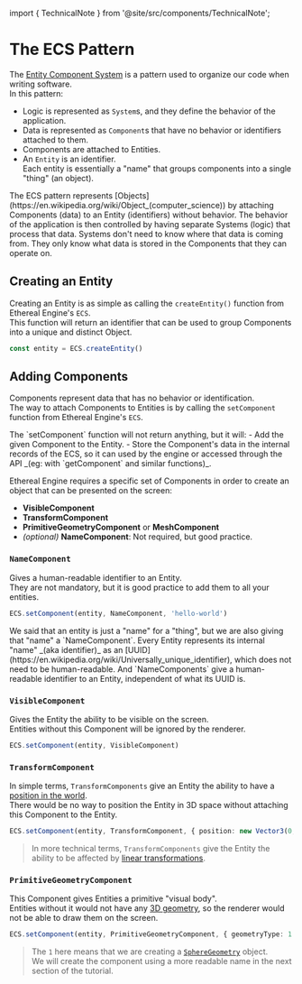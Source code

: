 import { TechnicalNote } from '@site/src/components/TechnicalNote';

# The ECS Pattern
The [Entity Component System](https://en.wikipedia.org/wiki/Entity_component_system) is a pattern used to organize our code when writing software.  
In this pattern:
- Logic is represented as `System`s, and they define the behavior of the application.
- Data is represented as `Component`s that have no behavior or identifiers attached to them.
- Components are attached to Entities.
- An `Entity` is an identifier.  
  Each entity is essentially a "name" that groups components into a single "thing" (an object).

<TechnicalNote title="Technical Summary">
The ECS pattern represents [Objects](https://en.wikipedia.org/wiki/Object_(computer_science)) by attaching Components (data) to an Entity (identifiers) without behavior.  
The behavior of the application is then controlled by having separate Systems (logic) that process that data.  
Systems don't need to know where that data is coming from. They only know what data is stored in the Components that they can operate on.
</TechnicalNote>


## Creating an Entity
Creating an Entity is as simple as calling the `createEntity()` function from Ethereal Engine's `ECS`.  
This function will return an identifier that can be used to group Components into a unique and distinct Object.
```ts
const entity = ECS.createEntity()
```

## Adding Components
Components represent data that has no behavior or identification.  
The way to attach Components to Entities is by calling the `setComponent` function from Ethereal Engine's `ECS`.

<TechnicalNote>
The `setComponent` function will not return anything, but it will:
- Add the given Component to the Entity.
- Store the Component's data in the internal records of the ECS, so it can used by the engine or accessed through the API _(eg: with `getComponent` and similar functions)_.
</TechnicalNote>

Ethereal Engine requires a specific set of Components in order to create an object that can be presented on the screen:
- **VisibleComponent**
- **TransformComponent**
- **PrimitiveGeometryComponent** or **MeshComponent**
- _(optional)_ **NameComponent**: Not required, but good practice.


### `NameComponent`
Gives a human-readable identifier to an Entity.  
They are not mandatory, but it is good practice to add them to all your entities.  
```ts
ECS.setComponent(entity, NameComponent, 'hello-world')
```
<TechnicalNote title="Clarification">
We said that an entity is just a "name" for a "thing", but we are also giving that "name" a `NameComponent`.  
Every Entity represents its internal "name" _(aka identifier)_ as an [UUID](https://en.wikipedia.org/wiki/Universally_unique_identifier), which does not need to be human-readable.  
And `NameComponents` give a human-readable identifier to an Entity, independent of what its UUID is.  
</TechnicalNote>


### `VisibleComponent`
Gives the Entity the ability to be visible on the screen.  
Entities without this Component will be ignored by the renderer.
```ts
ECS.setComponent(entity, VisibleComponent)
```

### `TransformComponent`
In simple terms, `TransformComponents` give an Entity the ability to have a [position in the world](https://en.wikipedia.org/wiki/Transformation_matrix).  
There would be no way to position the Entity in 3D space without attaching this Component to the Entity.  
```ts
ECS.setComponent(entity, TransformComponent, { position: new Vector3(0, 1, 0) })
```
> In more technical terms, `TransformComponents` give the Entity the ability to be affected by [linear transformations](https://en.wikipedia.org/wiki/Linear_transformation).  

### `PrimitiveGeometryComponent`
This Component gives Entities a primitive "visual body".  
Entities without it would not have any [3D geometry](https://en.wikipedia.org/wiki/Polygon_mesh), so the renderer would not be able to draw them on the screen.  
```ts
ECS.setComponent(entity, PrimitiveGeometryComponent, { geometryType: 1 })
```
> The `1` here means that we are creating a [`SphereGeometry`](https://github.com/EtherealEngine/etherealengine/blob/dev/packages/engine/src/scene/constants/GeometryTypeEnum.ts#L28) object.  
> We will create the component using a more readable name in the next section of the tutorial.

